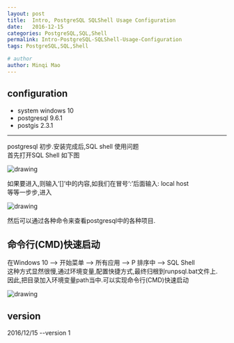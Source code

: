 ```yaml
---
layout: post
title:  Intro, PostgreSQL SQLShell Usage Configuration
date:   2016-12-15
categories: PostgreSQL,SQL,Shell
permalink: Intro-PostgreSQL-SQLShell-Usage-Configuration
tags: PostgreSQL,SQL,Shell

# author
author: Minqi Mao
---
```


## configuration
* system windows 10
* postgresql 9.6.1
* postgis 2.3.1

---
postgresql 初步.安装完成后,SQL shell 使用问题  
首先打开SQL Shell 如下图

![drawing](minqimao.github.io/images/postsimage/2016/20161215203129.png)

如果要进入,则输入‘[]’中的内容,如我们在冒号‘:’后面输入: local host  
等等一步步,进入  

![drawing](minqimao.github.io/blob/master/images/postsimage/2016/20161215200048.png)

然后可以通过各种命令来查看postgresql中的各种项目.  

## 命令行(CMD)快速启动
在Windows 10 --> 开始菜单 --> 所有应用 --> P 排序中 --> SQL Shell  
这种方式显然很慢,通过环境变量,配置快捷方式,最终归根到runpsql.bat文件上.  
因此,把目录加入环境变量path当中.可以实现命令行(CMD)快速启动  

![drawing](minqimao.github.io/blob/master/images/postsimage/2016/20161215203458.png)

## version
2016/12/15  --version 1  